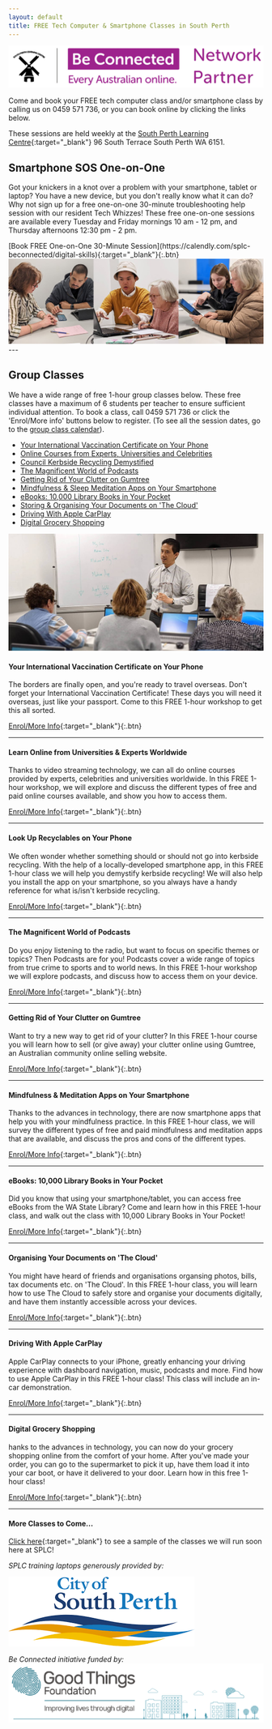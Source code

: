 ```yaml
---
layout: default
title: FREE Tech Computer & Smartphone Classes in South Perth
---
```

<img class="img-responsive" src="img/be_connected_network_partner_logo_1200x200_splc.png">  

Come and book your FREE tech computer class and/or smartphone class by calling us on 0459 571 736, or you can book online by clicking the links below.

These sessions are held weekly at the [South Perth Learning Centre](https://goo.gl/maps/J9iKy2qk9turcHnW6){:target="_blank"} 96 South Terrace South Perth WA 6151.

## <a name="one2one"></a> Smartphone SOS One-on-One
Got your knickers in a knot over a problem with your smartphone, tablet or laptop? You have a new device, but you don't really know what it can do? Why not sign up for a free one-on-one 30-minute troubleshooting help session with our resident Tech Whizzes! These free one-on-one sessions are available every Tuesday and Friday mornings 10 am - 12 pm, and Thursday afternoons 12:30 pm - 2 pm.

<span align="center">
[Book FREE One-on-One 30-Minute Session](https://calendly.com/splc-beconnected/digital-skills){:target="_blank"}{:.btn}
</span>

<img class="img-responsive" src="img/beconnected/one-on-one-panels.jpg">
---

## <a name="group"></a>Group Classes

We have a wide range of free 1-hour group classes below. These free classes have a maximum of 6 students per teacher to ensure sufficient individual attention. To book a class, call 0459 571 736 or click the 'Enrol/More info' buttons below to register. (To see all the session dates, go to the [group class calendar](/calendar)).

* <a href="#vaxcert">Your International Vaccination Certificate on Your Phone</a>  
* <a href="#learnonline">Online Courses from Experts, Universities and Celebrities</a>  
* <a href="#recycling">Council Kerbside Recycling Demystified</a>  
* <a href="#podcasts">The Magnificent World of Podcasts</a>  
* <a href="#gumtree">Getting Rid of Your Clutter on Gumtree</a>  
* <a href="#mindful">Mindfulness & Sleep Meditation Apps on Your Smartphone</a>  
* <a href="#ebooks">eBooks: 10,000 Library Books in Your Pocket</a>  
* <a href="#cloud">Storing & Organising Your Documents on 'The Cloud'</a>  
* <a href="#carplay">Driving With Apple CarPlay</a>  
* <a href="#grocery">Digital Grocery Shopping</a>  
  
<img class="img-responsive" src="img/beconnected/group.jpg">

<a name="vaxcert"></a>
#### Your International Vaccination Certificate on Your Phone

The borders are finally open, and you're ready to travel overseas. Don't forget your International Vaccination Certificate! These days you will need it overseas, just like your passport. Come to this FREE 1-hour workshop to get this all sorted.

[Enrol/More Info](https://calendly.com/splc-beconnected/vax-certificate-on-your-smart-phone){:target="_blank"}{:.btn}

---

<a name="learnonline"></a>
#### Learn Online from Universities & Experts Worldwide

Thanks to video streaming technology, we can all do online courses provided by experts, celebrities and universities worldwide. In this FREE 1-hour workshop, we will explore and discuss the different types of free and paid online courses available, and show you how to access them.

[Enrol/More Info](https://classmanager.com.au/cbin/admin.php?Action=courses&single_course_id=1887&organisation_name=splc&from=org_home){:target="_blank"}{:.btn}

---

<a name="recycling"></a>
#### Look Up Recyclables on Your Phone
We often wonder whether something should or should not go into kerbside recycling. With the help of a locally-developed smartphone app, in this FREE 1-hour class we will help you demystify kerbside recycling! We will also help you install the app on your smartphone, so you always have a handy reference for what is/isn't kerbside recycling.

[Enrol/More Info](https://classmanager.com.au/cbin/admin.php?Action=courses&single_course_id=1885&organisation_name=splc&from=org_home){:target="_blank"}{:.btn}

---

<a name="podcasts"></a>
#### The Magnificent World of Podcasts
Do you enjoy listening to the radio, but want to focus on specific themes or topics? Then Podcasts are for you! Podcasts cover a wide range of topics from true crime to sports and to world news. In this FREE 1-hour workshop we will explore podcasts, and discuss how to access them on your device.

[Enrol/More Info](https://classmanager.com.au/cbin/admin.php?Action=courses&single_course_id=1880&organisation_name=splc&from=org_home){:target="_blank"}{:.btn}

---

<a name="gumtree"></a>
#### Getting Rid of Your Clutter on Gumtree
Want to try a new way to get rid of your clutter? In this FREE 1-hour course you will learn how to sell (or give away) your clutter online using Gumtree, an Australian community online selling website.

[Enrol/More Info](https://classmanager.com.au/cbin/admin.php?Action=courses&single_course_id=1881&organisation_name=splc&from=org_home){:target="_blank"}{:.btn}

---

<a name="mindful"></a>
#### Mindfulness & Meditation Apps on Your Smartphone  
Thanks to the advances in technology, there are now smartphone apps that help you with your mindfulness practice. In this FREE 1-hour class, we will survey the different types of free and paid mindfulness and meditation apps that are available, and discuss the pros and cons of the different types.  

[Enrol/More Info](https://classmanager.com.au/cbin/admin.php?Action=courses&single_course_id=1883&organisation_name=splc&from=org_home){:target="_blank"}{:.btn}

---

<a name="ebooks"></a>
#### eBooks: 10,000 Library Books in Your Pocket
Did you know that using your smartphone/tablet, you can access free eBooks from the WA State Library? Come and learn how in this FREE 1-hour class, and walk out the class with 10,000 Library Books in Your Pocket!

[Enrol/More Info](https://classmanager.com.au/cbin/admin.php?Action=courses&single_course_id=1886&organisation_name=splc&from=org_home){:target="_blank"}{:.btn}

---

<a name="cloud"></a>
#### Organising Your Documents on 'The Cloud'
You might have heard of friends and organisations organsing photos, bills, tax documents etc. on 'The Cloud'. In this FREE 1-hour class, you will learn how to use The Cloud to safely store and organise your documents digitally, and have them instantly accessible across your devices.

[Enrol/More Info](https://classmanager.com.au/cbin/admin.php?Action=courses&single_course_id=1878&organisation_name=splc&from=org_home){:target="_blank"}{:.btn}

---

<a name="carplay"></a>
#### Driving With Apple CarPlay
Apple CarPlay connects to your iPhone, greatly enhancing your driving experience with dashboard navigation, music, podcasts and more. Find how to use Apple CarPlay in this FREE 1-hour class! This class will include an in-car demonstration.

[Enrol/More Info](https://classmanager.com.au/cbin/admin.php?Action=courses&single_course_id=1879&organisation_name=splc&from=org_home){:target="_blank"}{:.btn}

---

<a name="grocery"></a>
#### Digital Grocery Shopping
hanks to the advances in technology, you can now do your grocery shopping online from the comfort of your home. After you've made your order, you can go to the supermarket to pick it up, have them load it into your car boot, or have it delivered to your door. Learn how in this free 1-hour class!

[Enrol/More Info](https://classmanager.com.au/cbin/admin.php?Action=courses&single_course_id=1882&organisation_name=splc&from=org_home){:target="_blank"}{:.btn}

---

#### More Classes to Come...
[Click here](https://splc.org.au/about/blog/8-blog/20-splc-beconnected-course-survey-results){:target="_blank"} to see a sample of the classes we will run soon here at SPLC!

*SPLC training laptops generously provided by:*  
  
<img class="img-responsive" src="img/logo_cosp.png">

*Be Connected initiative funded by:*  
<img class="img-responsive" src="img/goodthingsfoundationlogocrop.png">
